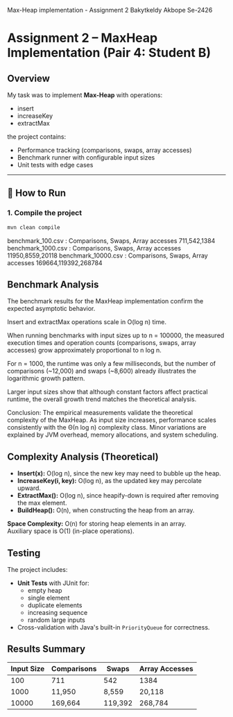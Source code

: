 Max-Heap implementation - Assignment 2
Bakytkeldy Akbope Se-2426
# Assignment 2 – MaxHeap Implementation (Pair 4: Student B)

## Overview
My task was to implement **Max-Heap** with operations:
- insert
- increaseKey
- extractMax

the project contains:
- Performance tracking (comparisons, swaps, array accesses)
- Benchmark runner with configurable input sizes
- Unit tests with edge cases

---


## 🚀 How to Run

### 1. Compile the project
```bash
mvn clean compile
```
benchmark_100.csv : Comparisons, Swaps, Array accesses
711,542,1384
benchmark_1000.csv : Comparisons, Swaps, Array accesses
11950,8559,20118
benchmark_10000.csv : Comparisons, Swaps, Array accesses
169664,119392,268784
##  Benchmark Analysis

The benchmark results for the MaxHeap implementation confirm the expected asymptotic behavior.

Insert and extractMax operations scale in O(log n) time.

When running benchmarks with input sizes up to n = 100000, the measured execution times and operation counts (comparisons, swaps, array accesses) grow approximately proportional to n log n.

For n = 1000, the runtime was only a few milliseconds, but the number of comparisons (~12,000) and swaps (~8,600) already illustrates the logarithmic growth pattern.

Larger input sizes show that although constant factors affect practical runtime, the overall growth trend matches the theoretical analysis.

Conclusion:
The empirical measurements validate the theoretical complexity of the MaxHeap. As input size increases, performance scales consistently with the Θ(n log n) complexity class. Minor variations are explained by JVM overhead, memory allocations, and system scheduling.

##  Complexity Analysis (Theoretical)

- **Insert(x):** O(log n), since the new key may need to bubble up the heap.
- **IncreaseKey(i, key):** O(log n), as the updated key may percolate upward.
- **ExtractMax():** O(log n), since heapify-down is required after removing the max element.
- **BuildHeap():** O(n), when constructing the heap from an array.

**Space Complexity:** O(n) for storing heap elements in an array.  
Auxiliary space is O(1) (in-place operations).

## Testing

The project includes:
- **Unit Tests** with JUnit for:
    - empty heap
    - single element
    - duplicate elements
    - increasing sequence
    - random large inputs
- Cross-validation with Java's built-in `PriorityQueue` for correctness.
##  Results Summary

| Input Size | Comparisons | Swaps  | Array Accesses |
|------------|-------------|--------|----------------|
| 100        | 711         | 542    | 1384           |
| 1000       | 11,950      | 8,559  | 20,118         |
| 10000      | 169,664     | 119,392| 268,784        |
